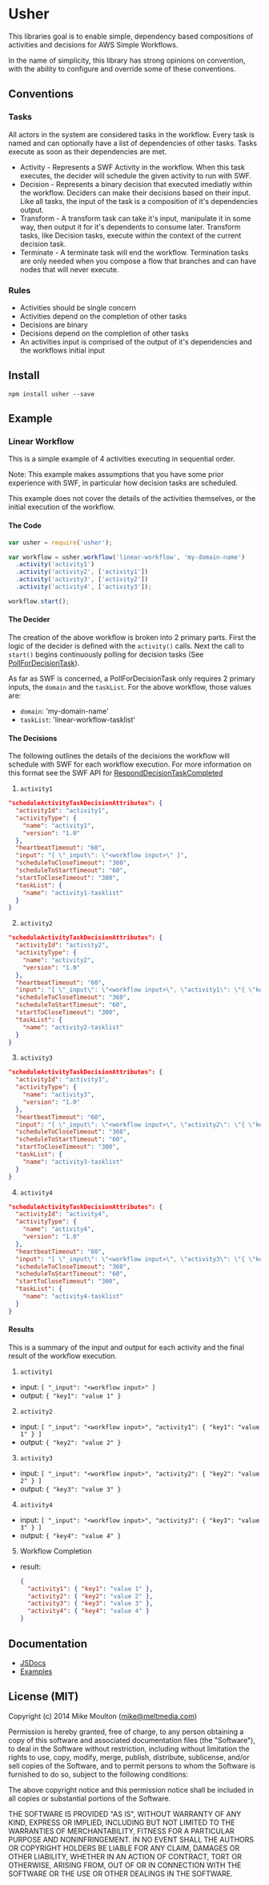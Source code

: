Usher
=====

This libraries goal is to enable simple, dependency based compositions of activities and decisions for AWS Simple Workflows.

In the name of simplicity, this library has strong opinions on convention, with the ability to configure and override some of these conventions.

## Conventions

### Tasks

All actors in the system are considered tasks in the workflow. Every task is named and can optionally have a list of dependencies of other tasks. Tasks execute as soon as their dependencies are met.

+ Activity - Represents a SWF Activity in the workflow. When this task executes, the decider will schedule the given activity to run with SWF.
+ Decision - Represents a binary decision that executed imediatly within the workflow. Deciders can make their decisions based on their input. Like all tasks, the input of the task is a composition of it's dependencies output.
+ Transform - A transform task can take it's input, manipulate it in some way, then output it for it's dependents to consume later. Transform tasks, like Decision tasks, execute within the context of the current decision task.
+ Terminate - A terminate task will end the workflow. Termination tasks are only needed when you compose a flow that branches and can have nodes that will never execute.

### Rules

+ Activities should be single concern
+ Activities depend on the completion of other tasks
+ Decisions are binary
+ Decisions depend on the completion of other tasks
+ An activities input is comprised of the output of it's dependencies and the workflows initial input

## Install

```
npm install usher --save
```

## Example

### Linear Workflow

This is a simple example of 4 activities executing in sequential order.

Note: This example makes assumptions that you have some prior experience with SWF, in particular how decision tasks are scheduled.

This example does not cover the details of the activities themselves, or the initial execution of the workflow.

#### The Code
``` javascript
var usher = require('usher');

var workflow = usher.workflow('linear-workflow', 'my-domain-name')
  .activity('activity1')
  .activity('activity2', ['activity1'])
  .activity('activity3', ['activity2'])
  .activity('activity4', ['activity3']);

workflow.start();
```

#### The Decider

The creation of the above workflow is broken into 2 primary parts. First the logic of the decider is defined with the `activity()` calls. Next the call to `start()` begins continuously polling for decision tasks (See [PollForDecisionTask](http://docs.aws.amazon.com/amazonswf/latest/apireference/API_PollForDecisionTask.html)).

As far as SWF is concerned, a PollForDecisionTask only requires 2 primary inputs, the `domain` and the `taskList`. For the above workflow, those values are:
+ `domain`: 'my-domain-name'
+ `taskList`: 'linear-workflow-tasklist'

#### The Decisions

The following outlines the details of the decisions the workflow will schedule with SWF for each workflow execution. For more information on this format see the SWF API for [RespondDecisionTaskCompleted](http://docs.aws.amazon.com/amazonswf/latest/apireference/API_RespondDecisionTaskCompleted.html)

1. `activity1`
``` json
"scheduleActivityTaskDecisionAttributes": {
  "activityId": "activity1",
  "activityType": {
    "name": "activity1",
    "version": "1.0"
  },
  "heartbeatTimeout": "60",
  "input": "[ \"_input\": \"<workflow input>\" ]",
  "scheduleToCloseTimeout": "360",
  "scheduleToStartTimeout": "60",
  "startToCloseTimeout": "300",
  "taskList": {
    "name": "activity1-tasklist"
  }
}
```

2. `activity2`
``` json
"scheduleActivityTaskDecisionAttributes": {
  "activityId": "activity2",
  "activityType": {
    "name": "activity2",
    "version": "1.0"
  },
  "heartbeatTimeout": "60",
  "input": "[ \"_input\": \"<workflow input>\", \"activity1\": \"{ \"key1\": \"value 1\" }\" ]",
  "scheduleToCloseTimeout": "360",
  "scheduleToStartTimeout": "60",
  "startToCloseTimeout": "300",
  "taskList": {
    "name": "activity2-tasklist"
  }
}
```

3. `activity3`
``` json
"scheduleActivityTaskDecisionAttributes": {
  "activityId": "activity3",
  "activityType": {
    "name": "activity3",
    "version": "1.0"
  },
  "heartbeatTimeout": "60",
  "input": "[ \"_input\": \"<workflow input>\", \"activity2\": \"{ \"key2\": \"value 2\" }\" ]",
  "scheduleToCloseTimeout": "360",
  "scheduleToStartTimeout": "60",
  "startToCloseTimeout": "300",
  "taskList": {
    "name": "activity3-tasklist"
  }
}
```

4. `activity4`
``` json
"scheduleActivityTaskDecisionAttributes": {
  "activityId": "activity4",
  "activityType": {
    "name": "activity4",
    "version": "1.0"
  },
  "heartbeatTimeout": "60",
  "input": "[ \"_input\": \"<workflow input>\", \"activity3\": \"{ \"key3\": \"value 3\" }\" ]",
  "scheduleToCloseTimeout": "360",
  "scheduleToStartTimeout": "60",
  "startToCloseTimeout": "300",
  "taskList": {
    "name": "activity4-tasklist"
  }
}
```

#### Results

This is a summary of the input and output for each activity and the final result of the workflow execution.

1. `activity1`
  + input: `[ "_input": "<workflow input>" ]`
  + output: `{ "key1": "value 1" }`
2. `activity2`
  + input: `[ "_input": "<workflow input>", "activity1": { "key1": "value 1" } ]`
  + output: `{ "key2": "value 2" }`
3. `activity3`
  + input: `[ "_input": "<workflow input>", "activity2": { "key2": "value 2" } ]`
  + output: `{ "key3": "value 3" }`
4. `activity4`
  + input: `[ "_input": "<workflow input>", "activity3": { "key3": "value 3" } ]`
  + output: `{ "key4": "value 4" }`
5. Workflow Completion
  + result:
    ``` json
    {
      "activity1": { "key1": "value 1" },
      "activity2": { "key2": "value 2" },
      "activity3": { "key3": "value 3" },
      "activity4": { "key4": "value 4" }
    }
    ```

## Documentation

+ [JSDocs](./docs)
+ [Examples](./examples)

## License (MIT)

Copyright (c) 2014 Mike Moulton (mike@meltmedia.com)

Permission is hereby granted, free of charge, to any person obtaining a copy
of this software and associated documentation files (the "Software"), to deal
in the Software without restriction, including without limitation the rights
to use, copy, modify, merge, publish, distribute, sublicense, and/or sell
copies of the Software, and to permit persons to whom the Software is
furnished to do so, subject to the following conditions:

The above copyright notice and this permission notice shall be included in
all copies or substantial portions of the Software.

THE SOFTWARE IS PROVIDED "AS IS", WITHOUT WARRANTY OF ANY KIND, EXPRESS OR
IMPLIED, INCLUDING BUT NOT LIMITED TO THE WARRANTIES OF MERCHANTABILITY,
FITNESS FOR A PARTICULAR PURPOSE AND NONINFRINGEMENT. IN NO EVENT SHALL THE
AUTHORS OR COPYRIGHT HOLDERS BE LIABLE FOR ANY CLAIM, DAMAGES OR OTHER
LIABILITY, WHETHER IN AN ACTION OF CONTRACT, TORT OR OTHERWISE, ARISING FROM,
OUT OF OR IN CONNECTION WITH THE SOFTWARE OR THE USE OR OTHER DEALINGS IN
THE SOFTWARE.
